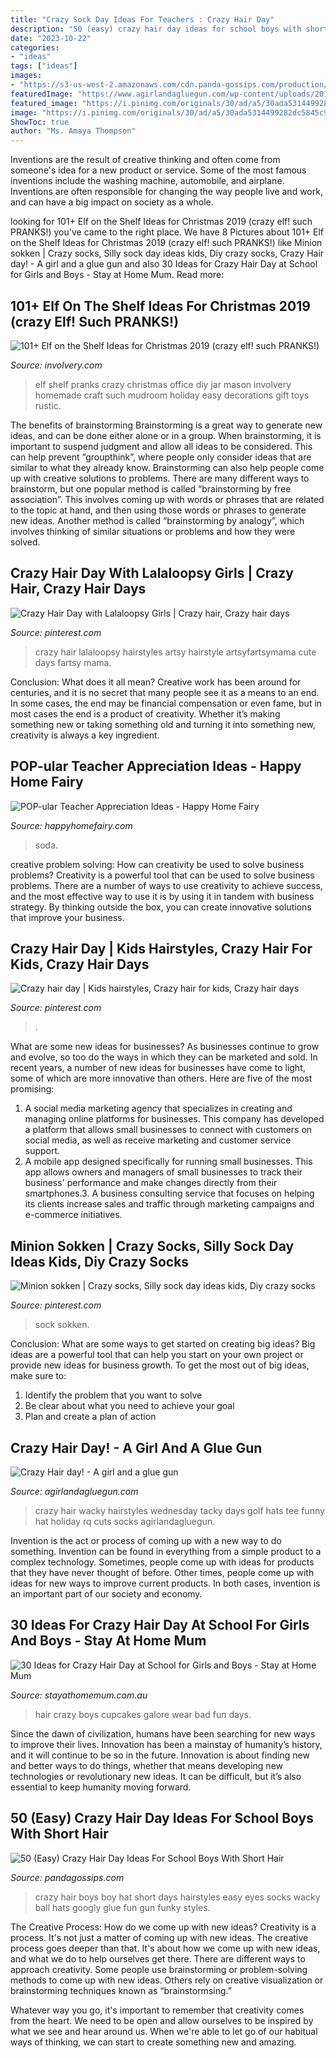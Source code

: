```yaml
---
title: "Crazy Sock Day Ideas For Teachers : Crazy Hair Day"
description: "50 (easy) crazy hair day ideas for school boys with short hair"
date: "2023-10-22"
categories:
- "ideas"
tags: ["ideas"]
images:
- "https://s3-us-west-2.amazonaws.com/cdn.panda-gossips.com/production/imgs/images/000/009/163/original.jpg?1530774458"
featuredImage: "https://www.agirlandagluegun.com/wp-content/uploads/2016/10/7df7c2d074a91b44b3f586b1e4baba9e.jpg"
featured_image: "https://i.pinimg.com/originals/30/ad/a5/30ada5314499282dc5845c983004fde3.jpg"
image: "https://i.pinimg.com/originals/30/ad/a5/30ada5314499282dc5845c983004fde3.jpg"
ShowToc: true
author: "Ms. Amaya Thompson"
---
```



Inventions are the result of creative thinking and often come from someone's idea for a new product or service. Some of the most famous inventions include the washing machine, automobile, and airplane. Inventions are often responsible for changing the way people live and work, and can have a big impact on society as a whole.

	

		
looking for 101+ Elf on the Shelf Ideas for Christmas 2019 (crazy elf! such PRANKS!) you've came to the right place. We have 8 Pictures about 101+ Elf on the Shelf Ideas for Christmas 2019 (crazy elf! such PRANKS!) like Minion sokken | Crazy socks, Silly sock day ideas kids, Diy crazy socks, Crazy Hair day! - A girl and a glue gun and also 30 Ideas for Crazy Hair Day at School for Girls and Boys - Stay at Home Mum. Read more:
		
    
## 101+ Elf On The Shelf Ideas For Christmas 2019 (crazy Elf! Such PRANKS!)

<img loading=lazy src="http://involvery.com/wp-content/uploads/2016/11/elf-on-the-shelf-pranks-683x1024.jpg" onerror="this.onerror=null;this.src='https://tse2.mm.bing.net/th?id=OIP.EbhlgtuXQHK9kCpOsZ1zdgHaLG&amp;pid=15.1';" alt="101+ Elf on the Shelf Ideas for Christmas 2019 (crazy elf! such PRANKS!)">

_Source: involvery.com_

>elf shelf pranks crazy christmas office diy jar mason involvery homemade craft such mudroom holiday easy decorations gift toys rustic. 

	

The benefits of brainstorming
Brainstorming is a great way to generate new ideas, and can be done either alone or in a group. When brainstorming, it is important to suspend judgment and allow all ideas to be considered. This can help prevent “groupthink”, where people only consider ideas that are similar to what they already know. Brainstorming can also help people come up with creative solutions to problems.
There are many different ways to brainstorm, but one popular method is called “brainstorming by free association”. This involves coming up with words or phrases that are related to the topic at hand, and then using those words or phrases to generate new ideas. Another method is called “brainstorming by analogy”, which involves thinking of similar situations or problems and how they were solved.

    
## Crazy Hair Day With Lalaloopsy Girls | Crazy Hair, Crazy Hair Days

<img loading=lazy src="https://i.pinimg.com/736x/a9/87/d1/a987d18d0c56702e6a8699c6e8613a89--crazy-hair-day-at-school-crazy-hair-days.jpg" onerror="this.onerror=null;this.src='https://tse1.mm.bing.net/th?id=OIP.DaVu_WHm0AM5YtqeamITWAHaK7&amp;pid=15.1';" alt="Crazy Hair Day with Lalaloopsy Girls | Crazy hair, Crazy hair days">

_Source: pinterest.com_

>crazy hair lalaloopsy hairstyles artsy hairstyle artsyfartsymama cute days fartsy mama. 

	

Conclusion: What does it all mean?
Creative work has been around for centuries, and it is no secret that many people see it as a means to an end. In some cases, the end may be financial compensation or even fame, but in most cases the end is a product of creativity. Whether it’s making something new or taking something old and turning it into something new, creativity is always a key ingredient.

    
## POP-ular Teacher Appreciation Ideas - Happy Home Fairy

<img loading=lazy src="https://happyhomefairy.com/wp-content/uploads/2012/04/soda-11.jpg" onerror="this.onerror=null;this.src='https://tse1.mm.bing.net/th?id=OIP.WsLWz0cG321lA4WlVrns_QHaMk&amp;pid=15.1';" alt="POP-ular Teacher Appreciation Ideas - Happy Home Fairy">

_Source: happyhomefairy.com_

>soda. 

	

creative problem solving: How can creativity be used to solve business problems?
Creativity is a powerful tool that can be used to solve business problems. There are a number of ways to use creativity to achieve success, and the most effective way to use it is by using it in tandem with business strategy. By thinking outside the box, you can create innovative solutions that improve your business.

    
## Crazy Hair Day | Kids Hairstyles, Crazy Hair For Kids, Crazy Hair Days

<img loading=lazy src="https://i.pinimg.com/736x/80/58/78/8058784dc6270b57b9383fad9c273419.jpg" onerror="this.onerror=null;this.src='https://tse1.mm.bing.net/th?id=OIP.dHed5fZpZOhBhtzMqJ3QogHaJ3&amp;pid=15.1';" alt="Crazy hair day | Kids hairstyles, Crazy hair for kids, Crazy hair days">

_Source: pinterest.com_

>. 

	

What are some new ideas for businesses?
As businesses continue to grow and evolve, so too do the ways in which they can be marketed and sold. In recent years, a number of new ideas for businesses have come to light, some of which are more innovative than others. Here are five of the most promising:
1. A social media marketing agency that specializes in creating and managing online platforms for businesses. This company has developed a platform that allows small businesses to connect with customers on social media, as well as receive marketing and customer service support.
2. A mobile app designed specifically for running small businesses. This app allows owners and managers of small businesses to track their business' performance and make changes directly from their smartphones.3. A business consulting service that focuses on helping its clients increase sales and traffic through marketing campaigns and e-commerce initiatives.
    
## Minion Sokken | Crazy Socks, Silly Sock Day Ideas Kids, Diy Crazy Socks

<img loading=lazy src="https://i.pinimg.com/originals/30/ad/a5/30ada5314499282dc5845c983004fde3.jpg" onerror="this.onerror=null;this.src='https://tse1.mm.bing.net/th?id=OIP.0Mc55nghbwKvrIP_AkiqOwHaJ4&amp;pid=15.1';" alt="Minion sokken | Crazy socks, Silly sock day ideas kids, Diy crazy socks">

_Source: pinterest.com_

>sock sokken. 

	

Conclusion: What are some ways to get started on creating big ideas?
Big ideas are a powerful tool that can help you start on your own project or provide new ideas for business growth. To get the most out of big ideas, make sure to:
1. Identify the problem that you want to solve
2. Be clear about what you need to achieve your goal
3. Plan and create a plan of action

    
## Crazy Hair Day! - A Girl And A Glue Gun

<img loading=lazy src="https://www.agirlandagluegun.com/wp-content/uploads/2016/10/7df7c2d074a91b44b3f586b1e4baba9e.jpg" onerror="this.onerror=null;this.src='https://tse2.mm.bing.net/th?id=OIP.WRjyNwbH15FNgelmAgRHjwHaJ3&amp;pid=15.1';" alt="Crazy Hair day! - A girl and a glue gun">

_Source: agirlandagluegun.com_

>crazy hair wacky hairstyles wednesday tacky days golf hats tee funny hat holiday rq cuts socks agirlandagluegun. 

	

Invention is the act or process of coming up with a new way to do something. Invention can be found in everything from a simple product to a complex technology. Sometimes, people come up with ideas for products that they have never thought of before. Other times, people come up with ideas for new ways to improve current products. In both cases, invention is an important part of our society and economy.

    
## 30 Ideas For Crazy Hair Day At School For Girls And Boys - Stay At Home Mum

<img loading=lazy src="https://www.stayathomemum.com.au/wp-content/uploads/2015/11/d7e2b85d20742f0c8c9879b862b90573.jpg" onerror="this.onerror=null;this.src='https://tse4.mm.bing.net/th?id=OIP.HhxJeXZgAoh1Z97xCLMAEgHaLR&amp;pid=15.1';" alt="30 Ideas for Crazy Hair Day at School for Girls and Boys - Stay at Home Mum">

_Source: stayathomemum.com.au_

>hair crazy boys cupcakes galore wear bad fun days. 

	

Since the dawn of civilization, humans have been searching for new ways to improve their lives. Innovation has been a mainstay of humanity’s history, and it will continue to be so in the future. Innovation is about finding new and better ways to do things, whether that means developing new technologies or revolutionary new ideas. It can be difficult, but it’s also essential to keep humanity moving forward.

    
## 50 (Easy) Crazy Hair Day Ideas For School Boys With Short Hair

<img loading=lazy src="https://s3-us-west-2.amazonaws.com/cdn.panda-gossips.com/production/imgs/images/000/009/163/original.jpg?1530774458" onerror="this.onerror=null;this.src='https://tse3.mm.bing.net/th?id=OIP.IC4HhBNxKsvAZC9g9syYLAHaNI&amp;pid=15.1';" alt="50 (Easy) Crazy Hair Day Ideas For School Boys With Short Hair">

_Source: pandagossips.com_

>crazy hair boys boy hat short days hairstyles easy eyes socks wacky ball hats googly glue fun gun funky styles. 

	

The Creative Process: How do we come up with new ideas?
Creativity is a process. It's not just a matter of coming up with new ideas. The creative process goes deeper than that. It's about how we come up with new ideas, and what we do to help ourselves get there.
There are different ways to approach creativity. Some people use brainstorming or problem-solving methods to come up with new ideas. Others rely on creative visualization or brainstorming techniques known as “brainstormsing.”

Whatever way you go, it's important to remember that creativity comes from the heart. We need to be open and allow ourselves to be inspired by what we see and hear around us. When we're able to let go of our habitual ways of thinking, we can start to create something new and amazing.

